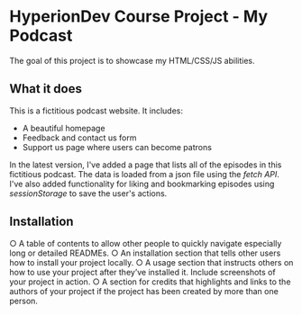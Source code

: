 # HyperionDev Course Project - My Podcast

The goal of this project is to showcase my HTML/CSS/JS abilities. 

## What it does
This is a fictitious podcast website. It includes:
* A beautiful homepage
* Feedback and contact us form
* Support us page where users can become patrons

In the latest version, I've added a page that lists all of the episodes in this fictitious podcast. The data is loaded from a json file using the *fetch API*.
I've also added functionality for liking and bookmarking episodes using *sessionStorage* to save the user's actions.

## Installation


○ A table of contents to allow other people to quickly navigate
especially long or detailed READMEs.
○ An installation section that tells other users how to install your project
locally.
○ A usage section that instructs others on how to use your project after
they’ve installed it. Include screenshots of your project in action.
○ A section for credits that highlights and links to the authors of your
project if the project has been created by more than one person.

